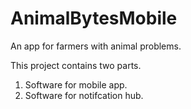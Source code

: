 # AnimalBytesMobile
An app for farmers with animal problems.

This project contains two parts.

1. Software for mobile app.
2. Software for notifcation hub.